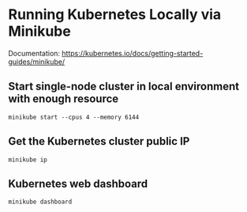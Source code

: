 # Running Kubernetes Locally via Minikube

Documentation: https://kubernetes.io/docs/getting-started-guides/minikube/

## Start single-node cluster in local environment with enough resource
```
minikube start --cpus 4 --memory 6144
```

## Get the Kubernetes cluster public IP
```
minikube ip  
```

## Kubernetes web dashboard
```
minikube dashboard
```
